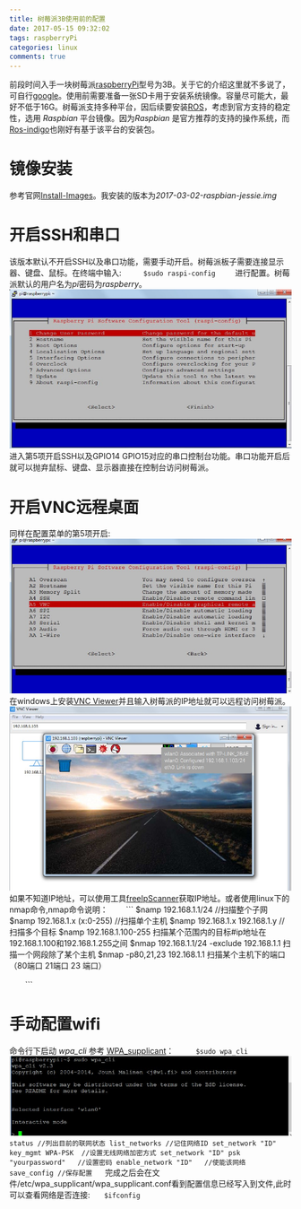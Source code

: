```yaml
---
title: 树莓派3B使用前的配置
date: 2017-05-15 09:32:02
tags: raspberryPi
categories: linux
comments: true
---
```

前段时间入手一块树莓派[raspberryPi](https://www.raspberrypi.org/)型号为3B。关于它的介绍这里就不多说了，可自行[google](https://www.google.com)。使用前需要准备一张SD卡用于安装系统镜像。容量尽可能大，最好不低于16G。树莓派支持多种平台，因后续要安装[ROS](http://www.ros.org/)，考虑到官方支持的稳定性，选用 *Raspbian* 平台镜像。因为*Raspbian* 是官方推荐的支持的操作系统，而[Ros-indigo](http://wiki.ros.org/cn/indigo)也刚好有基于该平台的安装包。
# 镜像安装
参考官网[Install-Images](https://www.raspberrypi.org/documentation/installation/installing-images/)。我安装的版本为*2017-03-02-raspbian-jessie.img*
<!--more-->
# 开启SSH和串口
该版本默认不开启SSH以及串口功能，需要手动开启。树莓派板子需要连接显示器、键盘、鼠标。在终端中输入:
　　```
  $sudo raspi-config
　　```
进行配置。树莓派默认的用户名为*pi*密码为*raspberry*。
![](raspberryPi/config.jpg)
进入第5项开启SSH以及GPIO14 GPIO15对应的串口控制台功能。串口功能开启后就可以抛弃鼠标、键盘、显示器直接在控制台访问树莓派。
# 开启VNC远程桌面
同样在配置菜单的第5项开启:![](raspberryPi/portconfig.jpg)
在windows上安装[VNC Viewer](https://www.realvnc.com/)并且输入树莓派的IP地址就可以远程访问树莓派。![](raspberryPi/vnc.jpg)
如果不知道IP地址，可以使用工具[freeIpScanner](http://www.eusing.com/ipscan/free_ip_scanner.htm)获取IP地址。或者使用linux下的nmap命令,nmap命令说明：
　　```
  $namp 192.168.1.1/24 //扫描整个子网
  $namp 192.168.1.x (x:0-255) //扫描单个主机
  $namp 192.168.1.x 192.168.1.y //扫描多个目标
  $namp 192.168.1.100-255 扫描某个范围内的目标#ip地址在192.168.1.100和192.168.1.255之间 
  $nmap 192.168.1.1/24 -exclude 192.168.1.1 扫描一个网段除了某个主机
  $nmap -p80,21,23 192.168.1.1 扫描某个主机下的端口（80端口 21端口 23 端口）

　　```
# 手动配置wifi
命令行下启动 *wpa_cli* 参考 [WPA_supplicant](http://w1.fi/wpa_supplicant/)：
　　```
 $sudo wpa_cli
　　```
![](raspberryPi/wpacli.jpg)
　 ```
  status //列出目前的联网状态
  list_networks //记住网络ID
  set_network "ID" key_mgmt WPA-PSK  //设置无线网络加密方式
  set_network "ID" psk "yourpassword"   //设置密码
  enable_network "ID"   //使能该网络
  save_config //保存配置
  　```
完成之后会在文件/etc/wpa_supplicant/wpa_supplicant.conf看到配置信息已经写入到文件,此时可以查看网络是否连接:
  　```
 $ifconfig
  　```
